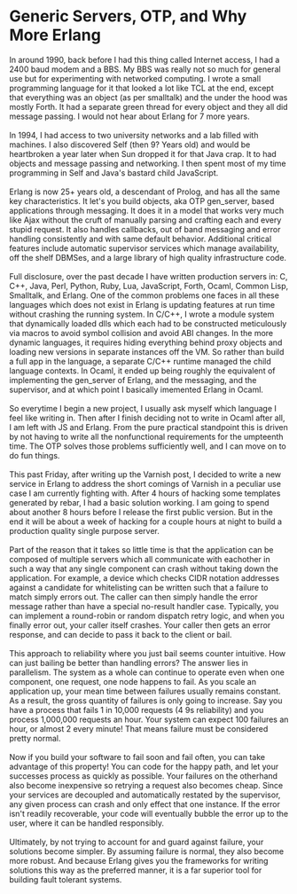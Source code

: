 Generic Servers, OTP, and Why More Erlang
=========================================

In around 1990, back before I had this thing called Internet access, I had a 2400 baud modem and a BBS. My BBS was really not so much for general use but for experimenting with networked computing. I wrote a small programming language for it that looked a lot like TCL at the end, except that everything was an object (as per smalltalk) and the under the hood was mostly Forth.  It had a separate green thread for every object and they all did message passing. I would not hear about Erlang for 7 more years. <br /><br />In 1994, I had access to two university networks and a lab filled with machines. I also discovered Self (then 9? Years old) and would be heartbroken a year later when Sun dropped it for that Java crap. It to had objects and message passing and networking. I then spent most of my time programming in Self and Java&#39;s bastard child JavaScript. <br /><br />Erlang is now 25+ years old, a descendant of Prolog, and has all the same key characteristics. It let&#39;s you build objects, aka OTP gen_server, based applications through messaging. It does it in a model that works very much like Ajax without the cruft of manually parsing and crafting each and every stupid request. It also handles callbacks, out of band messaging and error handling consistently and with same default behavior. Additional critical features include automatic supervisor services which manage availability, off the shelf DBMSes, and a large library of high quality infrastructure code. <br /><br />Full disclosure, over the past decade I have written production servers in: C, C++, Java, Perl, Python, Ruby, Lua, JavaScript, Forth, Ocaml, Common Lisp, Smalltalk, and Erlang. One of the common problems one faces in all these languages which does not exist in Erlang is updating features at run time without crashing the running system. In C/C++, I wrote a module system that dynamically loaded dlls which each had to be constructed meticulously via macros to avoid symbol collision and avoid ABI changes. In the more dynamic languages, it requires hiding everything behind proxy objects and loading new versions in separate instances off the VM.  So rather than build a full app in the language, a separate C/C++ runtime managed the child language contexts. In Ocaml, it ended up being roughly the equivalent of implementing the gen_server of Erlang, and the messaging, and the supervisor, and at which point I basically imemented Erlang in Ocaml. <br /><br />So everytime I begin a new project, I usually ask myself which language I feel like writing in. Then after I finish deciding not to write in Ocaml after all, I am left with JS and Erlang. From the pure practical standpoint this is driven by not having to write all the nonfunctional requirements for the umpteenth time. The OTP solves those problems sufficiently well, and I can move on to do fun things. <br /><br />This past Friday, after writing up the Varnish post, I decided to write a new service in Erlang to address the short comings of Varnish in a peculiar use case I am currently fighting with. After 4 hours of hacking some templates generated by rebar, I had a basic solution working. I am going to spend about another 8 hours before I release the first public version. But in the end it will be about a week of hacking for a couple hours at night to build a production quality single purpose server. <br /><br />Part of the reason that it takes so little time is that the application can be composed of multiple servers which all communicate with eachother in such a way that any single component can crash without taking down the application. For example, a device which checks CIDR notation addresses against a candidate for whitelisting can be written such that a failure to match simply errors out. The caller can then simply handle the error message rather than have a special no-result handler case. Typically, you can implement a round-robin or random dispatch retry logic, and when you finally error out, your caller itself crashes. Your caller then gets an error response, and can decide to pass it back to the client or bail. <br /><br />This approach to reliability where you just bail seems counter intuitive. How can just bailing be better than handling errors?  The answer lies in parallelism. The system as a whole can continue to operate even when one component, one request, one node happens to fail. As you scale an application up, your mean time between failures usually remains constant. As a result, the gross quantity of failures is only going to increase. Say you have a process that fails 1 in 10,000 requests (4 9s reliability) and you process 1,000,000 requests an hour. Your system can expect 100 failures an hour, or almost 2 every minute!  That means failure must be considered pretty normal. <br /><br />Now if you build your software to fail soon and fail often, you can take advantage of this property!  You can code for the happy path, and let your successes process as quickly as possible. Your failures on the otherhand also become inexpensive so retrying a request also becomes cheap. Since your services are decoupled and automatically restated by the supervisor, any given process can crash and only effect that one instance. If the error isn&#39;t readily recoverable, your code will eventually bubble the error up to the user, where it can be handled responsibly. <br /><br />Ultimately, by not trying to account for and guard against failure, your solutions become simpler. By assuming failure is normal, they also become more robust. And because Erlang gives you the frameworks for writing solutions this way as the preferred manner, it is a far superior tool for building fault tolerant systems.